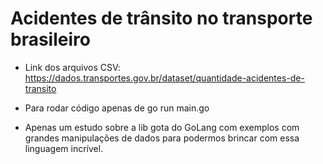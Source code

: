 # Acidentes de trânsito no transporte brasileiro

- Link dos arquivos CSV: https://dados.transportes.gov.br/dataset/quantidade-acidentes-de-transito

* Para rodar código apenas de go run main.go

* Apenas um estudo sobre a lib gota do GoLang com exemplos com grandes manipulações de dados para podermos brincar com essa linguagem incrível.
